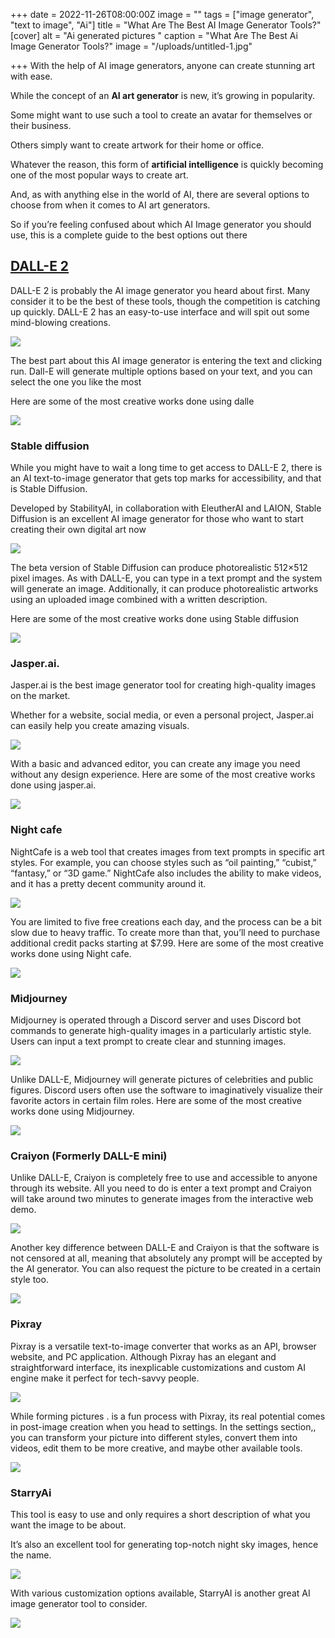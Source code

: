 +++
date = 2022-11-26T08:00:00Z
image = ""
tags = ["image generator", "text to image", "Ai"]
title = "What Are The Best AI Image Generator Tools?"
[cover]
alt = "Ai generated pictures "
caption = "What Are The Best Ai Image Generator Tools?"
image = "/uploads/untitled-1.jpg"

+++
With the help of AI image generators, anyone can create stunning art with ease.

While the concept of an **AI art generator** is new, it’s growing in popularity.

Some might want to use such a tool to create an avatar for themselves or their business.

Others simply want to create artwork for their home or office.

Whatever the reason, this form of **artificial intelligence** is quickly becoming one of the most popular ways to create art.

And, as with anything else in the world of AI, there are several options to choose from when it comes to AI art generators.

So if you’re feeling confused about which AI Image generator you should use, this is a complete guide to the best options out there

## [DALL-E 2](https://openai.com/dall-e-2/)

DALL-E 2 is probably the AI image generator you heard about first. Many consider it to be the best of these tools, though the competition is catching up quickly. DALL-E 2 has an easy-to-use interface and will spit out some mind-blowing creations.

![](/uploads/dalle.PNG)

The best part about this AI image generator is entering the text and clicking run. Dall-E will generate multiple options based on your text, and you can select the one you like the most

Here are some of the most creative works done using dalle

![](/uploads/untitled-1.jpg)

### Stable diffusion

While you might have to wait a long time to get access to DALL-E 2, there is an AI text-to-image generator that gets top marks for accessibility, and that is Stable Diffusion.

Developed by StabilityAI, in collaboration with EleutherAI and LAION, Stable Diffusion is an excellent AI image generator for those who want to start creating their own digital art now

![](/uploads/stable.PNG)

The beta version of Stable Diffusion can produce photorealistic 512×512 pixel images. As with DALL-E, you can type in a text prompt and the system will generate an image. Additionally, it can produce photorealistic artworks using an uploaded image combined with a written description.

Here are some of the most creative works done using Stable diffusion

![](/uploads/stable-diffusion.PNG)

### Jasper.ai.

Jasper.ai is the best image generator tool for creating high-quality images on the market.

Whether for a website, social media, or even a personal project, Jasper.ai can easily help you create amazing visuals.

![](/uploads/jasper.PNG)

With a basic and advanced editor, you can create any image you need without any design experience. Here are some of the most creative works done using jasper.ai.

![](/uploads/jasper1.PNG)

### Night cafe

NightCafe is a web tool that creates images from text prompts in specific art styles. For example, you can choose styles such as “oil painting,” “cubist,” “fantasy,” or “3D game.” NightCafe also includes the ability to make videos, and it has a pretty decent community around it.

![](/uploads/ai-art-generator.PNG)

You are limited to five free creations each day, and the process can be a bit slow due to heavy traffic. To create more than that, you’ll need to purchase additional credit packs starting at $7.99.  Here are some of the most creative works done using Night cafe.

![](/uploads/cafe.PNG)

### Midjourney

Midjourney is operated through a Discord server and uses Discord bot commands to generate high-quality images in a particularly artistic style. Users can input a text prompt to create clear and stunning images.

![](/uploads/midjourney.PNG)

Unlike DALL-E, Midjourney will generate pictures of celebrities and public figures. Discord users often use the software to imaginatively visualize their favorite actors in certain film roles.  Here are some of the most creative works done using Midjourney.

![](/uploads/untitled-2.jpg)

### Craiyon (Formerly DALL-E mini)

Unlike DALL-E, Craiyon is completely free to use and accessible to anyone through its website. All you need to do is enter a text prompt and Craiyon will take around two minutes to generate images from the interactive web demo.

![](/uploads/crayon.PNG)

Another key difference between DALL-E and Craiyon is that the software is not censored at all, meaning that absolutely any prompt will be accepted by the AI generator. You can also request the picture to be created in a certain style too.

![](/uploads/untitled-3.jpg)

### Pixray

Pixray is a versatile text-to-image converter that works as an API, browser website, and PC application. Although Pixray has an elegant and straightforward interface, its inexplicable customizations and custom AI engine make it perfect for tech-savvy people.

![](/uploads/pixray.PNG)

While forming pictures . is a fun process with Pixray, its real potential comes in post-image creation when you head to settings. In the settings section,, you can transform your picture into different styles, convert them into videos, edit them to be more creative, and maybe other available tools.

![](/uploads/pix.PNG)

### StarryAi

This tool is easy to use and only requires a short description of what you want the image to be about.

It’s also an excellent tool for generating top-notch night sky images, hence the name.

![](/uploads/starry-ai.PNG)

With various customization options available, StarryAI is another great AI image generator tool to consider.

![](/uploads/untitled-4.jpg)